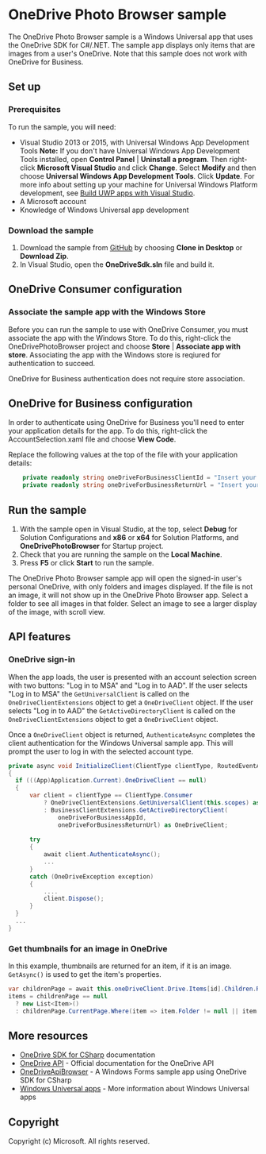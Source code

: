 # OneDrive Photo Browser sample

The OneDrive Photo Browser sample is a Windows Universal app that uses the OneDrive SDK for C#/.NET. 
The sample app displays only items that are images from a user's OneDrive. Note that this sample does not work with OneDrive for Business.

## Set up

### Prerequisites

To run the sample, you will need: 

* Visual Studio 2013 or 2015, with Universal Windows App Development Tools **Note:** If you don't have Universal Windows App Development Tools installed, open **Control Panel** | **Uninstall a program**. Then right-click **Microsoft Visual Studio** and click **Change**. Select **Modify** and then choose **Universal Windows App Development Tools**. Click **Update**. For more info about setting up your machine for Universal Windows Platform development, see [Build UWP apps with Visual Studio](https://msdn.microsoft.com/en-us/library/windows/apps/dn609832.aspx).
* A Microsoft account
* Knowledge of Windows Universal app development

### Download the sample

1. Download the sample from [GitHub](https://github.com/OneDrive/onedrive-sdk-csharp) by choosing **Clone in Desktop** or **Download Zip**. 
3. In Visual Studio, open the **OneDriveSdk.sln** file and build it.

## OneDrive Consumer configuration

### Associate the sample app with the Windows Store

Before you can run the sample to use with OneDrive Consumer, you must associate the app with the Windows Store. To do this, right-click the OneDrivePhotoBrowser project and choose **Store** | **Associate app with store**. Associating the app with the Windows store is reqiured for authentication to succeed.

OneDrive for Business authentication does not require store association.

## OneDrive for Business configuration

In order to authenticate using OneDrive for Business you'll need to enter your application details for the app. To do this, right-click the AccountSelection.xaml file and choose **View Code**.

Replace the following values at the top of the file with your application details:

```csharp
    private readonly string oneDriveForBusinessClientId = "Insert your AAD client ID here";
    private readonly string oneDriveForBusinessReturnUrl = "Insert your AAD return URL here";
```

## Run the sample

1. With the sample open in Visual Studio, at the top, select **Debug** for Solution Configurations and **x86** or **x64** for Solution Platforms, and **OneDrivePhotoBrowser** for Startup project. 
2. Check that you are running the sample on the **Local Machine**.
3. Press **F5** or click **Start** to run the sample.

The OneDrive Photo Browser sample app will open the signed-in user's personal OneDrive, with only folders and images displayed. If the file is not an image, it will not show up in the OneDrive Photo Browser app. Select a folder to see all images in that folder. Select an image to see a larger display of the image, with scroll view.

## API features

### OneDrive sign-in

When the app loads, the user is presented with an account selection screen with two buttons: "Log in to MSA" and "Log in to AAD". If the user selects "Log in to MSA" the `GetUniversalClient` is called on the `OneDriveClientExtensions` object to get a `OneDriveClient` object. If the user selects "Log in to AAD" the `GetActiveDirectoryClient` is called on the `OneDriveClientExtensions` object to get a `OneDriveClient` object.

Once a `OneDriveClient` object is returned, `AuthenticateAsync` completes the client authentication for the Windows Universal sample app. This will prompt the user to log in with the selected account type.

```csharp
private async void InitializeClient(ClientType clientType, RoutedEventArgs e)
{
  if (((App)Application.Current).OneDriveClient == null)
  {
      var client = clientType == ClientType.Consumer
          ? OneDriveClientExtensions.GetUniversalClient(this.scopes) as OneDriveClient
          : BusinessClientExtensions.GetActiveDirectoryClient(
              oneDriveForBusinessAppId,
              oneDriveForBusinessReturnUrl) as OneDriveClient;
              
      try
      {
          await client.AuthenticateAsync();
          ...
      }
      catch (OneDriveException exception)
      {
          ....
          client.Dispose();
      }
  }
  ...
}
```

### Get thumbnails for an image in OneDrive

In this example, thumbnails are returned for an item, if it is an image. `GetAsync()` is used to get the item's properties.

```csharp
var childrenPage = await this.oneDriveClient.Drive.Items[id].Children.Request().Expand("thumbnails").GetAsync();
items = childrenPage == null
  ? new List<Item>()
  : childrenPage.CurrentPage.Where(item => item.Folder != null || item.Image != null);
```

## More resources

* [OneDrive SDK for CSharp](https://github.com/OneDrive/onedrive-sdk-csharp) documentation
* [OneDrive API](https://dev.onedrive.com/) - Official documentation for the OneDrive API
* [OneDriveApiBrowser](https://github.com/OneDrive/onedrive-sdk-csharp/tree/master/samples/OneDriveApiBrowser) - A Windows Forms sample app using OneDrive SDK for CSharp 
* [Windows Universal apps](https://msdn.microsoft.com/en-us/library/windows/apps/dn726767.aspx) - More information about Windows Universal apps

## Copyright

Copyright (c) Microsoft. All rights reserved.

